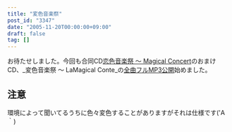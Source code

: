 ```yaml
---
title: "変色音楽祭"
post_id: "3347"
date: "2005-11-20T00:00:00+09:00"
draft: false
tag: []
---
```



お待たせしました。今回も合同CD[恋色音楽祭 ～ Magical Concert](http://marisa.kicks-ass.net/)のおまけCD、_変色音楽祭 ～ LaMagical Conte_の[全曲フルMP3公開](http://lama.danmaq.com/lamarisa/)始めました。
## 注意
環境によって聞いてるうちに色々変色することがありますがそれは仕様です('A｀)
